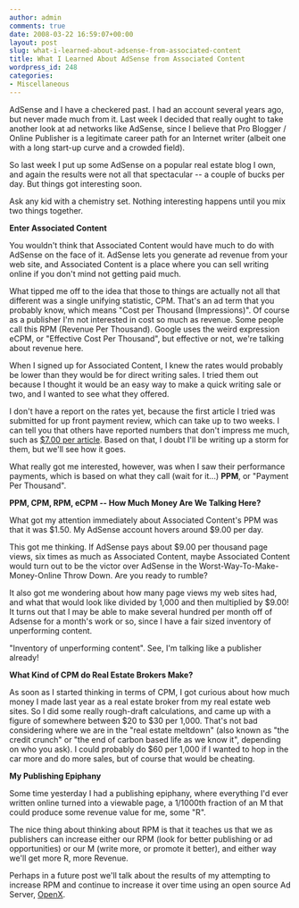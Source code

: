 ```yaml
---
author: admin
comments: true
date: 2008-03-22 16:59:07+00:00
layout: post
slug: what-i-learned-about-adsense-from-associated-content
title: What I Learned About AdSense from Associated Content
wordpress_id: 248
categories:
- Miscellaneous
---
```


AdSense and I have a checkered past.  I had an account several years ago, but never made much from it.  Last week I decided that really ought to take another look at ad networks like AdSense, since I believe that Pro Blogger / Online Publisher is a legitimate career path for an Internet writer (albeit one with a long start-up curve and a crowded field).

So last week I put up some AdSense on a popular real estate blog I own, and again the results were not all that spectacular -- a couple of bucks per day.  But things got interesting soon.

Ask any kid with a chemistry set.  Nothing interesting happens until you mix two things together.

**Enter Associated Content**

You wouldn't think that Associated Content would have much to do with AdSense on the face of it.  AdSense lets you generate ad revenue from your web site, and Associated Content is a place where you can sell writing online if you don't mind not getting paid much.

What tipped me off to the idea that those to things are actually not all that different was a single unifying statistic, CPM.  That's an ad term that you probably know, which means "Cost per Thousand (Impressions)".  Of course as a publisher I'm not interested in cost so much as revenue.  Some people call this RPM (Revenue Per Thousand).  Google uses the weird expression eCPM, or "Effective Cost Per Thousand", but effective or not, we're talking about revenue here.

When I signed up for Associated Content, I knew the rates would probably be lower than they would be for direct writing sales.  I tried them out because I thought it would be an easy way to make a quick writing sale or two, and I wanted to see what they offered.

I don't have a report on the rates yet, because the first article I tried was submitted for up front payment review, which can take up to two weeks.  I can tell you that others have reported numbers that don't impress me much, such as [$7.00 per article](http://freelancefromhome.blogspot.com/2006/12/make-money-writing-articles-online.html).  Based on that, I doubt I'll be writing up a storm for them, but we'll see how it goes.

What really got me interested, however, was when I saw their performance payments, which is based on what they call (wait for it...) **PPM**, or "Payment Per Thousand".

**PPM, CPM, RPM, eCPM -- How Much Money Are We Talking Here?**

What got my attention immediately about Associated Content's PPM was that it was $1.50.  My AdSense account hovers around $9.00 per day.

This got me thinking.  If AdSense pays about $9.00 per thousand page views, six times as much as Associated Content, maybe Associated Content would turn out to be the victor over AdSense in the Worst-Way-To-Make-Money-Online Throw Down.  Are you ready to rumble?

It also got me wondering about how many page views my web sites had, and what that would look like divided by 1,000 and then multiplied by $9.00!  It turns out that I may be able to make several hundred per month off of Adsense for a month's work or so, since I have a fair sized inventory of unperforming content.

"Inventory of unperforming content".  See, I'm talking like a publisher already!

**What Kind of CPM do Real Estate Brokers Make?**

As soon as I started thinking in terms of CPM, I got curious about how much money I made last year as a real estate broker from my real estate web sites.  So I did some really rough-draft calculations, and came up with a figure of somewhere between $20 to $30 per 1,000.  That's not bad considering where we are in the "real estate meltdown" (also known as "the credit crunch" or "the end of carbon based life as we know it", depending on who you ask).  I could probably do $60 per 1,000 if I wanted to hop in the car more and do more sales, but of course that would be cheating.

**My Publishing Epiphany**

Some time yesterday I had a publishing epiphany, where everything I'd ever written online turned into a viewable page, a 1/1000th fraction of an M that could produce some revenue value for me, some "R".

The nice thing about thinking about RPM is that it teaches us that we as publishers can increase either our RPM (look for better publishing or ad opportunities) or our M (write more, or promote it better), and either way we'll get more R, more Revenue.

Perhaps in a future post we'll talk about the results of my attempting to increase RPM and continue to increase it over time using an open source Ad Server, [OpenX](http://www.openx.org).
